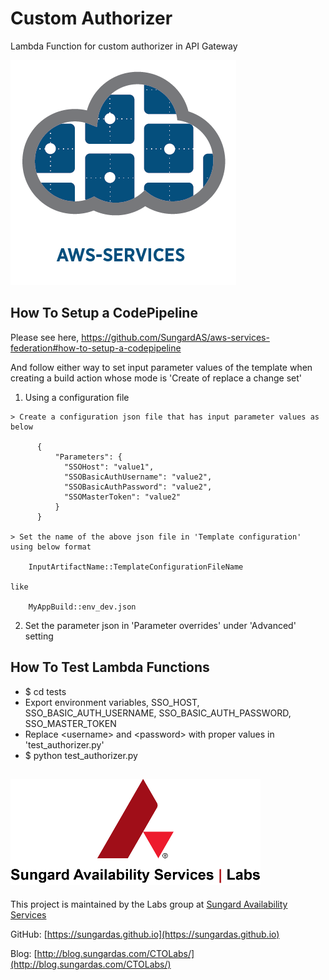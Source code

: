 
# Custom Authorizer

Lambda Function for custom authorizer in API Gateway

![aws-services][aws-services-image]

## How To Setup a CodePipeline

Please see here, https://github.com/SungardAS/aws-services-federation#how-to-setup-a-codepipeline

And follow either way to set input parameter values of the template when creating a build action whose mode is 'Create of replace a change set'

  1. Using a configuration file

    > Create a configuration json file that has input parameter values as below

          {
              "Parameters": {
                "SSOHost": "value1",
                "SSOBasicAuthUsername": "value2",
                "SSOBasicAuthPassword": "value2",
                "SSOMasterToken": "value2"
              }
          }

    > Set the name of the above json file in 'Template configuration' using below format

        InputArtifactName::TemplateConfigurationFileName

    like

        MyAppBuild::env_dev.json

  2. Set the parameter json in 'Parameter overrides' under 'Advanced' setting


## How To Test Lambda Functions

- $ cd tests
- Export environment variables, SSO_HOST, SSO_BASIC_AUTH_USERNAME, SSO_BASIC_AUTH_PASSWORD, SSO_MASTER_TOKEN
- Replace \<username\> and \<password\> with proper values in 'test_authorizer.py'
- $ python test_authorizer.py

## [![Sungard Availability Services | Labs][labs-logo]][labs-github-url]

This project is maintained by the Labs group at [Sungard Availability
Services](http://sungardas.com)

GitHub: [https://sungardas.github.io](https://sungardas.github.io)

Blog:
[http://blog.sungardas.com/CTOLabs/](http://blog.sungardas.com/CTOLabs/)

[labs-github-url]: https://sungardas.github.io
[labs-logo]: https://raw.githubusercontent.com/SungardAS/repo-assets/master/images/logos/sungardas-labs-logo-small.png
[aws-services-image]: ./docs/images/logo.png?raw=true
